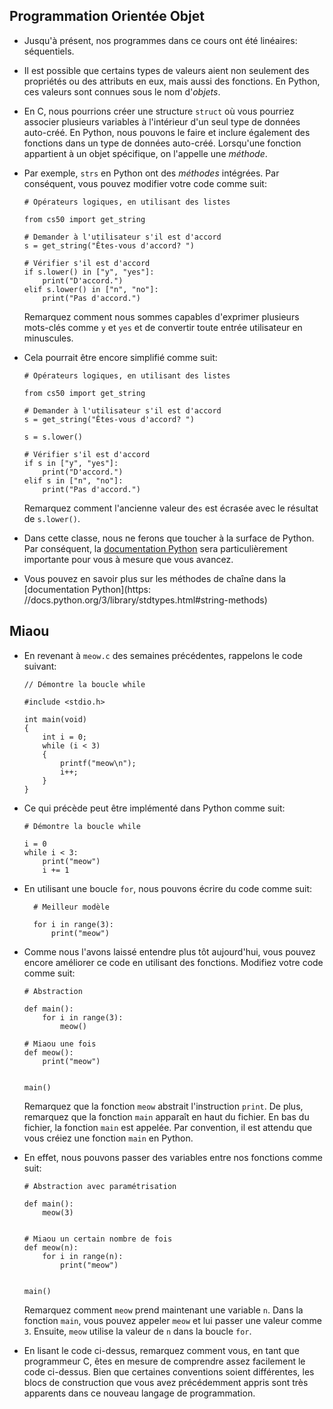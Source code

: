 Programmation Orientée Objet
---------------------------

*   Jusqu'à présent, nos programmes dans ce cours ont été linéaires: séquentiels.
*   Il est possible que certains types de valeurs aient non seulement des propriétés ou des attributs en eux, mais aussi des fonctions. En Python, ces valeurs sont connues sous le nom d'_objets_.
*   En C, nous pourrions créer une structure `struct` où vous pourriez associer plusieurs variables à l'intérieur d'un seul type de données auto-créé. En Python, nous pouvons le faire et inclure également des fonctions dans un type de données auto-créé. Lorsqu'une fonction appartient à un objet spécifique, on l'appelle une _méthode_.
*   Par exemple, `strs` en Python ont des _méthodes_ intégrées. Par conséquent, vous pouvez modifier votre code comme suit:
    
        # Opérateurs logiques, en utilisant des listes
        
        from cs50 import get_string
        
        # Demander à l'utilisateur s'il est d'accord
        s = get_string("Êtes-vous d'accord? ")
        
        # Vérifier s'il est d'accord
        if s.lower() in ["y", "yes"]:
            print("D'accord.")
        elif s.lower() in ["n", "no"]:
            print("Pas d'accord.")
        
    
    Remarquez comment nous sommes capables d'exprimer plusieurs mots-clés comme `y` et `yes` et de convertir toute entrée utilisateur en minuscules.
    
*   Cela pourrait être encore simplifié comme suit:
    
        # Opérateurs logiques, en utilisant des listes
        
        from cs50 import get_string
        
        # Demander à l'utilisateur s'il est d'accord
        s = get_string("Êtes-vous d'accord? ")
        
        s = s.lower()
        
        # Vérifier s'il est d'accord
        if s in ["y", "yes"]:
            print("D'accord.")
        elif s in ["n", "no"]:
            print("Pas d'accord.")
        
    Remarquez comment l'ancienne valeur de`s` est écrasée avec le résultat de `s.lower()`.
    
*   Dans cette classe, nous ne ferons que toucher à la surface de Python. Par conséquent, la [documentation Python](https://docs.python.org) sera particulièrement importante pour vous à mesure que vous avancez.
*   Vous pouvez en savoir plus sur les méthodes de chaîne dans la [documentation Python](https: //docs.python.org/3/library/stdtypes.html#string-methods)

Miaou
----

*   En revenant à `meow.c` des semaines précédentes, rappelons le code suivant:
    
        // Démontre la boucle while
        
        #include <stdio.h>
        
        int main(void)
        {
            int i = 0;
            while (i < 3)
            {
                printf("meow\n");
                i++;
            }
        }
        
    
*   Ce qui précède peut être implémenté dans Python comme suit:
    
        # Démontre la boucle while
        
        i = 0
        while i < 3:
            print("meow")
            i += 1
        
    
* En utilisant une boucle `for`, nous pouvons écrire du code comme suit:
    
        # Meilleur modèle
        
        for i in range(3):
            print("meow")
        
    
*   Comme nous l'avons laissé entendre plus tôt aujourd'hui, vous pouvez encore améliorer ce code en utilisant des fonctions. Modifiez votre code comme suit:
    
        # Abstraction
        
        def main():
            for i in range(3):
                meow()
        
        # Miaou une fois
        def meow():
            print("meow")
        
        
        main()
        
    
    Remarquez que la fonction `meow` abstrait l'instruction `print`. De plus, remarquez que la fonction `main` apparaît en haut du fichier. En bas du fichier, la fonction `main` est appelée. Par convention, il est attendu que vous créiez une fonction `main` en Python.
    
*   En effet, nous pouvons passer des variables entre nos fonctions comme suit:
    
        # Abstraction avec paramétrisation
        
        def main():
            meow(3)
        
        
        # Miaou un certain nombre de fois
        def meow(n):
            for i in range(n):
                print("meow")
        
        
        main()
        
    
    Remarquez comment `meow` prend maintenant une variable `n`. Dans la fonction `main`, vous pouvez appeler `meow` et lui passer une valeur comme `3`. Ensuite, `meow` utilise la valeur de `n` dans la boucle `for`.
    
*   En lisant le code ci-dessus, remarquez comment vous, en tant que programmeur C, êtes en mesure de comprendre assez facilement le code ci-dessus. Bien que certaines conventions soient différentes, les blocs de construction que vous avez précédemment appris sont très apparents dans ce nouveau langage de programmation.
